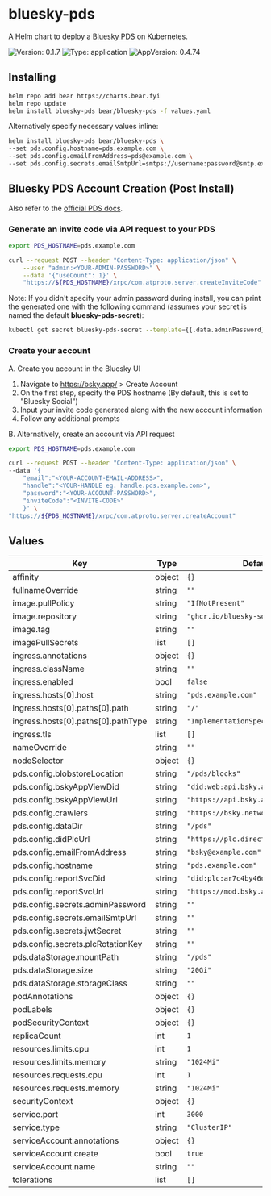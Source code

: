 # bluesky-pds


A Helm chart to deploy a [Bluesky PDS](https://github.com/bluesky-social/pds) on Kubernetes.

![Version: 0.1.7](https://img.shields.io/badge/Version-0.1.7-informational?style=flat-square) ![Type: application](https://img.shields.io/badge/Type-application-informational?style=flat-square) ![AppVersion: 0.4.74](https://img.shields.io/badge/AppVersion-0.4.74-informational?style=flat-square) 

## Installing

```bash
helm repo add bear https://charts.bear.fyi
helm repo update
helm install bluesky-pds bear/bluesky-pds -f values.yaml
```

Alternatively specify necessary values inline:
```bash
helm install bluesky-pds bear/bluesky-pds \
--set pds.config.hostname=pds.example.com \
--set pds.config.emailFromAddress=pds@example.com \
--set pds.config.secrets.emailSmtpUrl=smtps://username:password@smtp.example.com:465/
```

## Bluesky PDS Account Creation (Post Install)

Also refer to the [official PDS docs](https://github.com/bluesky-social/pds/blob/main/README.md).

### Generate an invite code via API request to your PDS
```bash
export PDS_HOSTNAME=pds.example.com

curl --request POST --header "Content-Type: application/json" \
    --user "admin:<YOUR-ADMIN-PASSWORD>" \
    --data '{"useCount": 1}' \
    "https://${PDS_HOSTNAME}/xrpc/com.atproto.server.createInviteCode"
```

Note: If you didn't specify your admin password during install, you can print the generated one with the following command (assumes your secret is named the default **bluesky-pds-secret**):
```bash
kubectl get secret bluesky-pds-secret --template={{.data.adminPassword}} | base64 --decode
```

### Create your account

A. Create you account in the Bluesky UI
1. Navigate to https://bsky.app/ > Create Account
2. On the first step, specify the PDS hostname (By default, this is set to "Bluesky Social")
3. Input your invite code generated along with the new account information
4. Follow any additional prompts

B. Alternatively, create an account via API request
```bash
export PDS_HOSTNAME=pds.example.com

curl --request POST --header "Content-Type: application/json" \
--data '{
    "email":"<YOUR-ACCOUNT-EMAIL-ADDRESS>",
    "handle":"<YOUR-HANDLE eg. handle.pds.example.com>",
    "password":"<YOUR-ACCOUNT-PASSWORD>",
    "inviteCode":"<INVITE-CODE>"
    }' \
"https://${PDS_HOSTNAME}/xrpc/com.atproto.server.createAccount"
```



## Values

| Key | Type | Default | Description |
|-----|------|---------|-------------|
| affinity | object | `{}` |  |
| fullnameOverride | string | `""` |  |
| image.pullPolicy | string | `"IfNotPresent"` |  |
| image.repository | string | `"ghcr.io/bluesky-social/pds"` |  |
| image.tag | string | `""` |  |
| imagePullSecrets | list | `[]` |  |
| ingress.annotations | object | `{}` |  |
| ingress.className | string | `""` |  |
| ingress.enabled | bool | `false` |  |
| ingress.hosts[0].host | string | `"pds.example.com"` |  |
| ingress.hosts[0].paths[0].path | string | `"/"` |  |
| ingress.hosts[0].paths[0].pathType | string | `"ImplementationSpecific"` |  |
| ingress.tls | list | `[]` |  |
| nameOverride | string | `""` |  |
| nodeSelector | object | `{}` |  |
| pds.config.blobstoreLocation | string | `"/pds/blocks"` |  |
| pds.config.bskyAppViewDid | string | `"did:web:api.bsky.app"` |  |
| pds.config.bskyAppViewUrl | string | `"https://api.bsky.app"` |  |
| pds.config.crawlers | string | `"https://bsky.network"` |  |
| pds.config.dataDir | string | `"/pds"` |  |
| pds.config.didPlcUrl | string | `"https://plc.directory"` |  |
| pds.config.emailFromAddress | string | `"bsky@example.com"` |  |
| pds.config.hostname | string | `"pds.example.com"` |  |
| pds.config.reportSvcDid | string | `"did:plc:ar7c4by46qjdydhdevvrndac"` |  |
| pds.config.reportSvcUrl | string | `"https://mod.bsky.app"` |  |
| pds.config.secrets.adminPassword | string | `""` |  |
| pds.config.secrets.emailSmtpUrl | string | `""` |  |
| pds.config.secrets.jwtSecret | string | `""` |  |
| pds.config.secrets.plcRotationKey | string | `""` |  |
| pds.dataStorage.mountPath | string | `"/pds"` |  |
| pds.dataStorage.size | string | `"20Gi"` |  |
| pds.dataStorage.storageClass | string | `""` |  |
| podAnnotations | object | `{}` |  |
| podLabels | object | `{}` |  |
| podSecurityContext | object | `{}` |  |
| replicaCount | int | `1` |  |
| resources.limits.cpu | int | `1` |  |
| resources.limits.memory | string | `"1024Mi"` |  |
| resources.requests.cpu | int | `1` |  |
| resources.requests.memory | string | `"1024Mi"` |  |
| securityContext | object | `{}` |  |
| service.port | int | `3000` |  |
| service.type | string | `"ClusterIP"` |  |
| serviceAccount.annotations | object | `{}` |  |
| serviceAccount.create | bool | `true` |  |
| serviceAccount.name | string | `""` |  |
| tolerations | list | `[]` |  |


